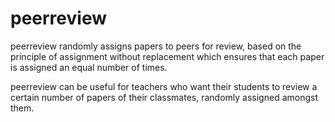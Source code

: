 # peerreview

peerreview randomly assigns papers to peers for review, based on the principle of assignment without replacement which ensures that each paper is assigned an equal number of times. 

peerreview can be useful for teachers who want their students to review a certain number of papers of their classmates, randomly assigned amongst them.
